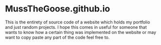 # MussTheGoose.github.io

This is the entirety of source code of a website which holds my portfolio and just random projects.
I hope this comes in useful for someone that wants to know how a certain thing was implemented on
the website or may want to copy paste any part of the code feel free to.
